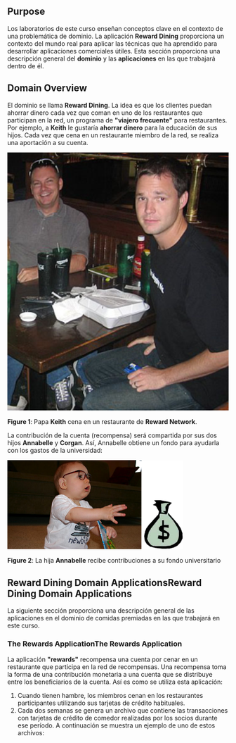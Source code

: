 ## Purpose

Los laboratorios de este curso enseñan conceptos clave en el contexto de una problemática de dominio. La aplicación **Reward Dining** proporciona un contexto del mundo real para aplicar las técnicas que ha aprendido para desarrollar aplicaciones comerciales útiles.
Esta sección proporciona una descripción general del **dominio** y las **aplicaciones** en las que trabajará dentro de él.

## Domain Overview

El dominio se llama **Reward Dining**. La idea es que los clientes puedan ahorrar dinero cada vez que coman en uno de los restaurantes que participan en la red, un programa de **"viajero frecuente"** para restaurantes.
Por ejemplo, a **Keith** le gustaría **ahorrar dinero** para la educación de sus hijos. Cada vez que cena en un restaurante miembro de la red, se realiza una aportación a su cuenta.

<img src="https://github.com/palmerovicdev/spring-certified-professional-course-es/blob/1d9566c064143b674f5049674ce5fff2a5ac802b/99-Assets/keith-dining.png" alt="Reward Dining Domain" width="800"/>

**Figure 1**: Papa **Keith** cena en un restaurante de **Reward Network**.

La contribución de la cuenta (recompensa) será compartida por sus dos hijos **Annabelle** y **Corgan**. Así, Annabelle obtiene un fondo para ayudarla con los gastos de la universidad:

<img src="https://raw.githubusercontent.com/vmware-tanzu-learning/spring-academy-assets/main/courses/course-spring-professional/annabelle.png" 
alt="Annabelle" width="400"/>

**Figure 2**: La hija **Annabelle** recibe contribuciones a su fondo universitario

## Reward Dining Domain ApplicationsReward Dining Domain Applications

La siguiente sección proporciona una descripción general de las aplicaciones en el dominio de comidas premiadas en las que trabajará en este curso.

### The Rewards ApplicationThe Rewards Application

La aplicación **"rewards"** recompensa una cuenta por cenar en un restaurante que participa en la red de recompensas. Una recompensa toma la forma de una 
contribución monetaria a una cuenta que se distribuye entre los beneficiarios de la cuenta. Así es como se utiliza esta aplicación:
1. Cuando tienen hambre, los miembros cenan en los restaurantes participantes utilizando sus tarjetas de crédito habituales.
2. Cada dos semanas se genera un archivo que contiene las transacciones con tarjetas de crédito de comedor realizadas por los socios durante ese 
   período. A continuación se muestra un ejemplo de uno de estos archivos: